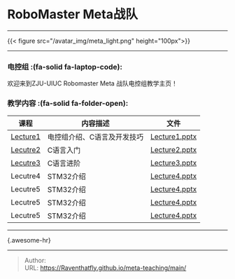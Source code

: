 # RoboMaster Meta战队

---

{{&lt; figure src=&#34;/avatar_img/meta_light.png&#34; height=&#34;100px&#34;&gt;}}

---
### 电控组 :(fa-solid fa-laptop-code):
欢迎来到ZJU-UIUC Robomaster Meta 战队电控组教学主页！

### 教学内容 :(fa-solid fa-folder-open):

| 课程                          | 内容描述           | 文件                                           |
|-----------------------------|----------------|----------------------------------------------|
| [Lecture1](/posts/574de11/) | 电控组介绍、C语言及开发技巧 | [Lecture1.pptx](/files/meta-teaching/1.pptx) |
| [Lecutre2](/posts/bd7db78/) | C语言入门          | [Lecture2.pptx]()                            |
| [Lecutre3]()                | C语言进阶          | [Lecture3.pptx]()                            |
| Lecutre4                    | STM32介绍        | [Lecture4.pptx]()                            |
| Lecutre5                    | STM32介绍        | [Lecture4.pptx]()                            |
| Lecutre5                    | STM32介绍        | [Lecture4.pptx]()                            |
| Lecutre5                    | STM32介绍        | [Lecture4.pptx]()                            |

---
{.awesome-hr}

---

> Author:   
> URL: https://Raventhatfly.github.io/meta-teaching/main/  

